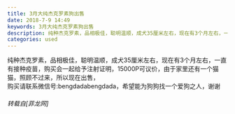```yaml
---
title: 3月大纯杰克罗素狗出售
date: 2018-7-9 14:49
keywords: 3月大纯杰克罗素狗出售
description: 纯种杰克罗素，品相极佳，聪明温顺，成犬35厘米左右，现在有3个月左右，一直有接种疫苗，购买会一起给予注射证明，15000P可议价，由于家里还有一个猫猫，照顾不过来，所以现在出售，购买请联系微信号:bengdadabengdada，希望能为狗狗找一个爱狗之人，谢谢
categories: used
---
```

<td class="t_f" id="postmessage_1494913">

纯种杰克罗素，品相极佳，聪明温顺，成犬35厘米左右，现在有3个月左右，一直有接种疫苗，购买会一起给予注射证明，15000P可议价，由于家里还有一个猫猫，照顾不过来，所以现在出售，<br/>
购买请联系微信号:bengdadabengdada，希望能为狗狗找一个爱狗之人，谢谢</td>
###### 转载自[菲龙网]